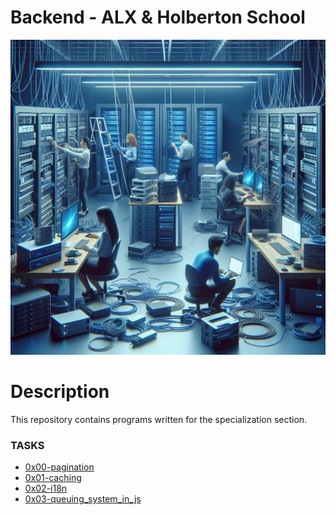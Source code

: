 # Backend - ALX & Holberton School

<img src="image.png" />


# Description

<p>This repository contains programs written for the specialization section.</p>

<h3>TASKS</h3>
<ul>
<li>
<a href="https://github.com/elsaaeid/alx-backend/tree/master/0x00-pagination">
0x00-pagination
</a>
</li>
<li>
<a href="https://github.com/elsaaeid/alx-backend/tree/master/0x01-caching">
0x01-caching
</a>
</li>
<li>
<a href="https://github.com/elsaaeid/alx-backend/tree/master/0x02-i18n">
0x02-i18n
</a>
</li>
  <li>
<a href="https://github.com/elsaaeid/alx-backend/tree/master/0x03-queuing_system_in_js">
0x03-queuing_system_in_js
</a>
</li>
</ul>
